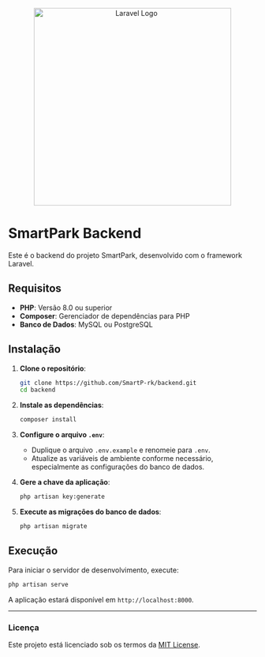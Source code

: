 <p align="center"><a href="https://laravel.com" target="_blank"><img src="https://raw.githubusercontent.com/laravel/art/master/logo-lockup/5%20SVG/2%20CMYK/1%20Full%20Color/laravel-logolockup-cmyk-red.svg" width="400" alt="Laravel Logo"></a></p>

# SmartPark Backend

Este é o backend do projeto SmartPark, desenvolvido com o framework Laravel.

## Requisitos

- **PHP**: Versão 8.0 ou superior
- **Composer**: Gerenciador de dependências para PHP
- **Banco de Dados**: MySQL ou PostgreSQL

## Instalação

1. **Clone o repositório**:

   ```bash
   git clone https://github.com/SmartP-rk/backend.git
   cd backend
   ```

2. **Instale as dependências**:

   ```bash
   composer install
   ```

3. **Configure o arquivo `.env`**:

   - Duplique o arquivo `.env.example` e renomeie para `.env`.
   - Atualize as variáveis de ambiente conforme necessário, especialmente as configurações do banco de dados.

4. **Gere a chave da aplicação**:

   ```bash
   php artisan key:generate
   ```

5. **Execute as migrações do banco de dados**:

   ```bash
   php artisan migrate
   ```

## Execução

Para iniciar o servidor de desenvolvimento, execute:

```bash
php artisan serve
```

A aplicação estará disponível em `http://localhost:8000`.

---

### Licença

Este projeto está licenciado sob os termos da [MIT License](LICENSE).

